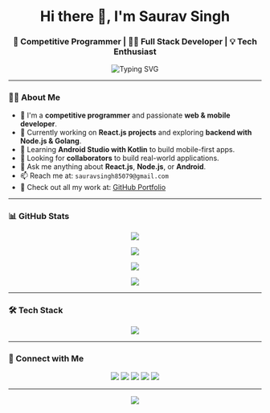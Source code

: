 <h1 align="center">Hi there 👋, I'm Saurav Singh</h1>
<h3 align="center">🚀 Competitive Programmer | 👨‍💻 Full Stack Developer | 💡 Tech Enthusiast</h3>

<p align="center">
  <img src="https://readme-typing-svg.demolab.com?font=Fira+Code&size=18&duration=4000&pause=1000&center=true&vCenter=true&width=500&lines=Welcome+to+my+GitHub+Profile!;Full-stack+Developer+%F0%9F%92%BB;Angular+%7C+GoLang+%7C+MongoDB+%7C+Android+%F0%9F%93%B1;Loves+building+real+world+projects+%F0%9F%92%A1" alt="Typing SVG" />
</p>


---

### 👨‍💻 About Me

- 🧑 I'm a **competitive programmer** and passionate **web & mobile developer**.
- 🔭 Currently working on **React.js projects** and exploring **backend with Node.js & Golang**.
- 🌱 Learning **Android Studio with Kotlin** to build mobile-first apps.
- 👯 Looking for **collaborators** to build real-world applications.
- 💬 Ask me anything about **React.js**, **Node.js**, or **Android**.
- 📫 Reach me at: `sauravsingh85079@gmail.com`
- 📁 Check out all my work at: [GitHub Portfolio](https://github.com/Saurav-singh06)

---

### 📊 GitHub Stats

<p align="center">
  <img src="https://github-readme-streak-stats.herokuapp.com/?user=Saurav-singh06&theme=tokyonight&hide_border=true" />
</p>
<p align="center">
  <img src="https://github-readme-stats.vercel.app/api?username=Saurav-singh06&show_icons=true&theme=tokyonight&hide_border=true" />
</p>
<p align="center">
  <img src="https://github-readme-stats.vercel.app/api/top-langs/?username=Saurav-singh06&layout=compact&theme=tokyonight&hide_border=true" />
</p>
<p align="center">
  <img src="https://github-readme-activity-graph.cyclic.app/graph?username=Saurav-singh06&theme=rogue" />
</p>

---

### 🛠️ Tech Stack

<p align="center">
  <img src="https://skillicons.dev/icons?i=react,nodejs,mongodb,express,js,ts,html,css,androidstudio,kotlin,git,github,figma,vscode" />
</p>

---

### 🤝 Connect with Me

<p align="center">
  <a href="https://github.com/Saurav-singh06" target="_blank"><img src="https://img.shields.io/badge/GitHub-333333?style=for-the-badge&logo=github&logoColor=white" /></a>
  <a href="https://www.linkedin.com/in/saurav-singh-6bb8a31b2/" target="_blank"><img src="https://img.shields.io/badge/LinkedIn-0077B5?style=for-the-badge&logo=linkedin&logoColor=white" /></a>
  <a href="https://www.instagram.com/saurav_singh_rathore_/" target="_blank"><img src="https://img.shields.io/badge/Instagram-E4405F?style=for-the-badge&logo=instagram&logoColor=white" /></a>
  <a href="https://twitter.com/SauravRathore06" target="_blank"><img src="https://img.shields.io/badge/Twitter-1DA1F2?style=for-the-badge&logo=twitter&logoColor=white" /></a>
  <a href="https://www.facebook.com/profile.php?id=100007773371089" target="_blank"><img src="https://img.shields.io/badge/Facebook-1877F2?style=for-the-badge&logo=facebook&logoColor=white" /></a>
</p>

---

<p align="center">
  <img src="https://capsule-render.vercel.app/api?type=waving&color=gradient&height=100&section=footer"/>
</p>
